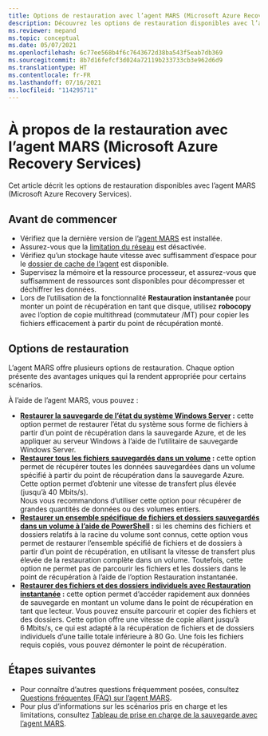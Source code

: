 ```yaml
---
title: Options de restauration avec l’agent MARS (Microsoft Azure Recovery Services)
description: Découvrez les options de restauration disponibles avec l’agent MARS (Microsoft Azure Recovery Services).
ms.reviewer: mepand
ms.topic: conceptual
ms.date: 05/07/2021
ms.openlocfilehash: 6c77ee568b4f6c7643672d38ba543f5eab7db369
ms.sourcegitcommit: 8b7d16fefcf3d024a72119b233733cb3e962d6d9
ms.translationtype: HT
ms.contentlocale: fr-FR
ms.lasthandoff: 07/16/2021
ms.locfileid: "114295711"
---
```

# <a name="about-restore-using-the-microsoft-azure-recovery-services-mars-agent"></a>À propos de la restauration avec l’agent MARS (Microsoft Azure Recovery Services) 

Cet article décrit les options de restauration disponibles avec l’agent MARS (Microsoft Azure Recovery Services).

## <a name="before-you-begin"></a>Avant de commencer

- Vérifiez que la dernière version de l’[agent MARS](https://aka.ms/azurebackup_agent) est installée.
- Assurez-vous que la [limitation du réseau](backup-windows-with-mars-agent.md#enable-network-throttling) est désactivée.
- Vérifiez qu’un stockage haute vitesse avec suffisamment d’espace pour le [dossier de cache de l’agent](/azure/backup/backup-azure-file-folder-backup-faq#manage-the-backup-cache-folder) est disponible.
- Supervisez la mémoire et la ressource processeur, et assurez-vous que suffisamment de ressources sont disponibles pour décompresser et déchiffrer les données.
- Lors de l’utilisation de la fonctionnalité **Restauration instantanée** pour monter un point de récupération en tant que disque, utilisez **robocopy** avec l’option de copie multithread (commutateur /MT) pour copier les fichiers efficacement à partir du point de récupération monté.

## <a name="restore-options"></a>Options de restauration

L’agent MARS offre plusieurs options de restauration. Chaque option présente des avantages uniques qui la rendent appropriée pour certains scénarios.

À l’aide de l’agent MARS, vous pouvez :

- **[Restaurer la sauvegarde de l’état du système Windows Server](backup-azure-restore-system-state.md) :** cette option permet de restaurer l’état du système sous forme de fichiers à partir d’un point de récupération dans la sauvegarde Azure, et de les appliquer au serveur Windows à l’aide de l’utilitaire de sauvegarde Windows Server.  
- **[Restaurer tous les fichiers sauvegardés dans un volume](restore-all-files-volume-mars.md) :** cette option permet de récupérer toutes les données sauvegardées dans un volume spécifié à partir du point de récupération dans la sauvegarde Azure. Cette option permet d’obtenir une vitesse de transfert plus élevée (jusqu’à 40 Mbits/s).<br>Nous vous recommandons d’utiliser cette option pour récupérer de grandes quantités de données ou des volumes entiers.
- **[Restaurer un ensemble spécifique de fichiers et dossiers sauvegardés dans un volume à l’aide de PowerShell](backup-client-automation.md#restore-data-from-azure-backup) :** si les chemins des fichiers et dossiers relatifs à la racine du volume sont connus, cette option vous permet de restaurer l’ensemble spécifié de fichiers et de dossiers à partir d’un point de récupération, en utilisant la vitesse de transfert plus élevée de la restauration complète dans un volume. Toutefois, cette option ne permet pas de parcourir les fichiers et les dossiers dans le point de récupération à l’aide de l’option Restauration instantanée.
- **[Restaurer des fichiers et des dossiers individuels avec Restauration instantanée](backup-azure-restore-windows-server.md) :** cette option permet d’accéder rapidement aux données de sauvegarde en montant un volume dans le point de récupération en tant que lecteur. Vous pouvez ensuite parcourir et copier des fichiers et des dossiers. Cette option offre une vitesse de copie allant jusqu’à 6 Mbits/s, ce qui est adapté à la récupération de fichiers et de dossiers individuels d’une taille totale inférieure à 80 Go. Une fois les fichiers requis copiés, vous pouvez démonter le point de récupération.

## <a name="next-steps"></a>Étapes suivantes

- Pour connaître d’autres questions fréquemment posées, consultez [Questions fréquentes (FAQ) sur l’agent MARS](backup-azure-file-folder-backup-faq.yml).
- Pour plus d’informations sur les scénarios pris en charge et les limitations, consultez [Tableau de prise en charge de la sauvegarde avec l’agent MARS](backup-support-matrix-mars-agent.md).